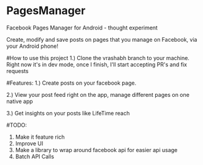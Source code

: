 # PagesManager
Facebook Pages Manager for Android - thought experiment

Create, modify and save posts on pages that you manage on Facebook, via your Android phone! 

#How to use this project
1.) Clone the vrashabh branch to your machine.
Right now it's in dev mode, once I finish, I'll start accepting PR's and fix requests
 
#Features:
1.) Create posts on your facebook page.

2.) View your post feed right on the app, manage different pages on one native app

3.) Get insights on your posts like LifeTime reach

#TODO:
1. Make it feature rich
2. Improve UI
3. Make a library to wrap around facebook api for easier api usage
4. Batch API Calls
